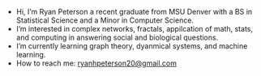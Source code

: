 - Hi, I’m Ryan Peterson a recent graduate from MSU Denver with a BS in Statistical Science and a Minor in Computer Science.
- I’m interested in complex networks, fractals, appilcation of math, stats, and computing in answering social and biological questions.
- I’m currently learning graph theory, dyanmical systems, and machine learning. 
- How to reach me: ryanhpeterson20@gmail.com 

<!---
RyanHPeterson20/RyanHPeterson20 is a ✨ special ✨ repository because its `README.md` (this file) appears on your GitHub profile.
You can click the Preview link to take a look at your changes.
--->
